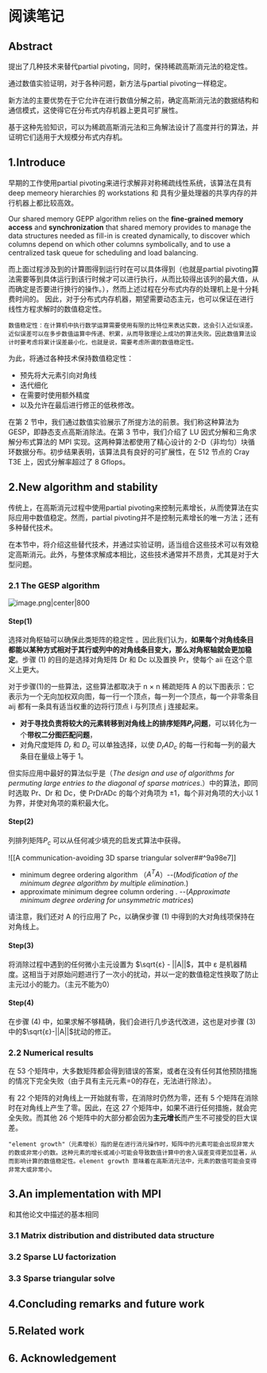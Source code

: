 # 阅读笔记

## Abstract

提出了几种技术来替代partial pivoting，同时，保持稀疏高斯消元法的稳定性。

通过数值实验证明，对于各种问题，新方法与partial pivoting一样稳定。

新方法的主要优势在于它允许在进行数值分解之前，确定高斯消元法的数据结构和通信模式，这使得它在分布式内存机器上更具可扩展性。

基于这种先验知识，可以为稀疏高斯消元法和三角解法设计了高度并行的算法，并证明它们适用于大规模分布式内存机。

## 1.Introduce

早期的工作使用partial pivoting来进行求解非对称稀疏线性系统，该算法在具有deep memeory hierarchies 的 workstations 和 具有少量处理器的共享内存的并行机器上都比较高效。

Our shared memory GEPP algorithm relies on the **fine-grained memory access** and **synchronization** that shared memory provides to manage the data structures needed as fill-in is created dynamically, to discover which columns depend on which other columns symbolically, and to use a centralized task queue for scheduling and load balancing.

而上面过程涉及到的计算图得到运行时在可以具体得到（也就是partial pivoting算法需要等到具体运行到该行时候才可以进行执行，从而比较得出该列的最大值，从而确定是否要进行换行的操作。），然而上述过程在分布式内存的处理机上是十分耗费时间的。
因此，对于分布式内存机器，期望需要动态主元，也可以保证在进行线性方程求解时的数值稳定性。

	数值稳定性：在计算机中执行数学运算需要使用有限的比特位来表达实数，这会引入近似误差。近似误差可以在多步数值运算中传递、积累，从而导致理论上成功的算法失败。因此数值算法设计时要考虑将累计误差最小化，也就是说，需要考虑所谓的数值稳定性。

为此，将通过各种技术保持数值稳定性：
- 预先将大元素引向对角线
- 迭代细化
- 在需要时使用额外精度
- 以及允许在最后进行修正的低秩修改。

在第 2 节中，我们通过数值实验展示了所提方法的前景。我们称这种算法为 GESP，即静态支点高斯消除法。在第 3 节中，我们介绍了 LU 因式分解和三角求解分布式算法的 MPI 实现。这两种算法都使用了精心设计的 2-D（非均匀）块循环数据分布。初步结果表明，该算法具有良好的可扩展性，在 512 节点的 Cray T3E 上，因式分解率超过了 8 Gflops。

## 2.New algorithm and stability

传统上，在高斯消元过程中使用partial pivoting来控制元素增长，从而使算法在实际应用中数值稳定。然而，partial pivoting并不是控制元素增长的唯一方法；还有多种替代技术。

在本节中，将介绍这些替代技术，并通过实验证明，适当组合这些技术可以有效稳定高斯消元。此外，与整体求解成本相比，这些技术通常并不昂贵，尤其是对于大型问题。

### 2.1 The GESP algorithm

![image.png|center|800](https://cdn.jsdelivr.net/gh/NEUQer-xing/Markdown_images@master/images-2/20231105212039.png)

#### Step(1)
选择对角枢轴可以确保此类矩阵的稳定性 。因此我们认为，**如果每个对角线条目都能以某种方式相对于其行或列中的对角线条目变大，那么对角枢轴就会更加稳定**。步骤 (1) 的目的是选择对角矩阵 Dr 和 Dc 以及置换 Pr，使每个 aii 在这个意义上更大。

对于步骤(1)的一些算法，这些算法都取决于 n × n 稀疏矩阵 A 的以下图表示：它表示为一个无向加权双向图，每一行一个顶点，每一列一个顶点，每一个非零条目 aij 都有一条具有适当权重的边将行顶点 i 与列顶点 j 连接起来。
- **对于寻找负责将较大的元素转移到对角线上的排序矩阵$P_r$问题**，可以转化为一个**带权二分图匹配问题**，
- 对角尺度矩阵 $D_r$ 和 $D_c$ 可以单独选择，以使 $D_rAD_c$ 的每一行和每一列的最大条目在量级上等于 1。

但实际应用中最好的算法似乎是（_The design and use of algorithms for permuting large entries to the diagonal of sparse matrices_.）中的算法，即同时选取 Pr、Dr 和 Dc，使 PrDrADc 的每个对角项为 ±1，每个非对角项的大小以 1 为界，并使对角项的乘积最大化。

#### Step(2)

列排列矩阵$P_c$ 可以从任何减少填充的启发式算法中获得。

![[A communication-avoiding 3D sparse triangular solver##^9a98e7]]

- minimum degree ordering algorithm （$A^TA$）--(_Modification of the minimum degree algorithm by multiple elimination_.)
- approximate minimum degree column ordering . --(_Approximate minimum degree ordering for unsymmetric matrices_)

请注意，我们还对 A 的行应用了 Pc，以确保步骤 (1) 中得到的大对角线项保持在对角线上。

#### Step(3)

将消除过程中遇到的任何微小主元设置为 $\sqrt{ε} - ||A||$，其中 ε 是机器精度。这相当于对原始问题进行了一次小的扰动，并以一定的数值稳定性换取了防止主元过小的能力。（主元不能为0）

#### Step(4)

在步骤 (4) 中，如果求解不够精确，我们会进行几步迭代改进，这也是对步骤 (3) 中的$\sqrt{ε}-||A||$扰动的修正。

### 2.2 Numerical results

在 53 个矩阵中，大多数矩阵都会得到错误的答案，或者在没有任何其他预防措施的情况下完全失败（由于具有主元元素=0的存在，无法进行除法）。

有 22 个矩阵的对角线上一开始就有零，在消除时仍然为零，还有 5 个矩阵在消除时在对角线上产生了零。因此，在这 27 个矩阵中，如果不进行任何措施，就会完全失败。而其他 26 个矩阵中的大部分都会因为**主元增长**而产生不可接受的巨大误差。

	"element growth"（元素增长）指的是在进行消元操作时，矩阵中的元素可能会出现非常大的数或非常小的数。这种元素的增长或减小可能会导致数值计算中的舍入误差变得更加显著，从而影响计算的数值稳定性。element growth 意味着在高斯消元法中，元素的数值可能会变得非常大或非常小。


## 3.An implementation with MPI

和其他论文中描述的基本相同

### 3.1 Matrix distribution and distributed data structure

### 3.2 Sparse LU factorization

### 3.3 Sparse triangular solve

## 4.Concluding remarks and future work

## 5.Related work

## 6. Acknowledgement